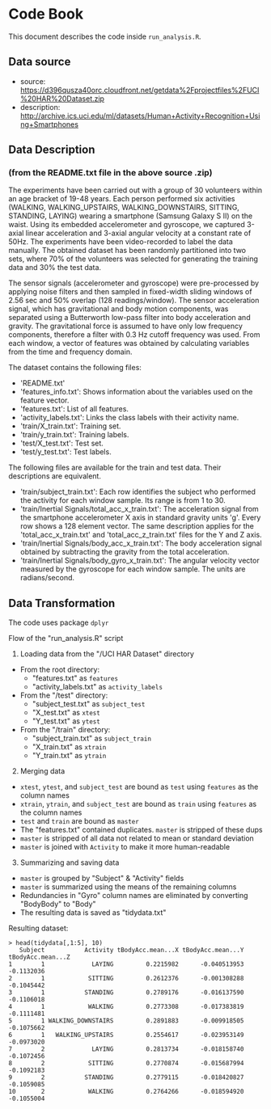 # Code Book

This document describes the code inside `run_analysis.R`.

## Data source

* source: https://d396qusza40orc.cloudfront.net/getdata%2Fprojectfiles%2FUCI%20HAR%20Dataset.zip
* description: http://archive.ics.uci.edu/ml/datasets/Human+Activity+Recognition+Using+Smartphones

## Data Description
###  (from the README.txt file in the above source .zip)
The experiments have been carried out with a group of 30 volunteers within an age bracket of 19-48 years. Each person performed six activities (WALKING, WALKING_UPSTAIRS, WALKING_DOWNSTAIRS, SITTING, STANDING, LAYING) wearing a smartphone (Samsung Galaxy S II) on the waist. Using its embedded accelerometer and gyroscope, we captured 3-axial linear acceleration and 3-axial angular velocity at a constant rate of 50Hz. The experiments have been video-recorded to label the data manually. The obtained dataset has been randomly partitioned into two sets, where 70% of the volunteers was selected for generating the training data and 30% the test data.

The sensor signals (accelerometer and gyroscope) were pre-processed by applying noise filters and then sampled in fixed-width sliding windows of 2.56 sec and 50% overlap (128 readings/window). The sensor acceleration signal, which has gravitational and body motion components, was separated using a Butterworth low-pass filter into body acceleration and gravity. The gravitational force is assumed to have only low frequency components, therefore a filter with 0.3 Hz cutoff frequency was used. From each window, a vector of features was obtained by calculating variables from the time and frequency domain.

The dataset contains the following files:

- 'README.txt'
- 'features_info.txt': Shows information about the variables used on the feature vector.
- 'features.txt': List of all features.
- 'activity_labels.txt': Links the class labels with their activity name.
- 'train/X_train.txt': Training set.
- 'train/y_train.txt': Training labels.
- 'test/X_test.txt': Test set.
- 'test/y_test.txt': Test labels.

The following files are available for the train and test data. Their descriptions are equivalent. 

- 'train/subject_train.txt': Each row identifies the subject who performed the activity for each window sample. Its range is from 1 to 30. 
- 'train/Inertial Signals/total_acc_x_train.txt': The acceleration signal from the smartphone accelerometer X axis in standard gravity units 'g'. Every row shows a 128 element vector. The same description applies for the 'total_acc_x_train.txt' and 'total_acc_z_train.txt' files for the Y and Z axis. 
- 'train/Inertial Signals/body_acc_x_train.txt': The body acceleration signal obtained by subtracting the gravity from the total acceleration. 
- 'train/Inertial Signals/body_gyro_x_train.txt': The angular velocity vector measured by the gyroscope for each window sample. The units are radians/second. 

## Data Transformation

The code uses package `dplyr`

Flow of the "run_analysis.R" script

1. Loading data from the "/UCI HAR Dataset" directory
  * From the root directory:
    * "features.txt" as `features`
    * "activity_labels.txt" as `activity_labels`
  * From the "/test" directory:
    * "subject_test.txt" as `subject_test`
    * "X_test.txt" as `xtest`
    * "Y_test.txt" as `ytest`
  * From the "/train" directory:
    * "subject_train.txt" as `subject_train`
    * "X_train.txt" as `xtrain`
    * "Y_train.txt" as `ytrain`
2. Merging data
  * `xtest`, `ytest`, and `subject_test` are bound as `test` using `features` as the column names
  * `xtrain`, `ytrain`, and `subject_test` are bound as `train` using `features` as the column names
  * `test` and `train` are bound as `master`
  * The "features.txt" contained duplicates. `master` is stripped of these dups
  * `master` is stripped of all data not related to mean or standard deviation
  * `master` is joined with `Activity` to make it more human-readable
3. Summarizing and saving data
  * `master` is grouped by "Subject" & "Activity" fields
  * `master` is summarized using the means of the remaining columns
  * Redundancies in "Gyro" column names are eliminated by converting "BodyBody" to "Body"
  * The resulting data is saved as "tidydata.txt"

Resulting dataset:
```
> head(tidydata[,1:5], 10)
   Subject           Activity tBodyAcc.mean...X tBodyAcc.mean...Y tBodyAcc.mean...Z
1        1             LAYING         0.2215982      -0.040513953        -0.1132036
2        1            SITTING         0.2612376      -0.001308288        -0.1045442
3        1           STANDING         0.2789176      -0.016137590        -0.1106018
4        1            WALKING         0.2773308      -0.017383819        -0.1111481
5        1 WALKING_DOWNSTAIRS         0.2891883      -0.009918505        -0.1075662
6        1   WALKING_UPSTAIRS         0.2554617      -0.023953149        -0.0973020
7        2             LAYING         0.2813734      -0.018158740        -0.1072456
8        2            SITTING         0.2770874      -0.015687994        -0.1092183
9        2           STANDING         0.2779115      -0.018420827        -0.1059085
10       2            WALKING         0.2764266      -0.018594920        -0.1055004
```
